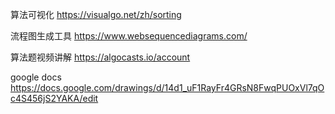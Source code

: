 
算法可视化
https://visualgo.net/zh/sorting


流程图生成工具
https://www.websequencediagrams.com/


算法题视频讲解
https://algocasts.io/account


google docs
https://docs.google.com/drawings/d/14d1_uF1RayFr4GRsN8FwqPUOxVl7qOc4S456jS2YAKA/edit